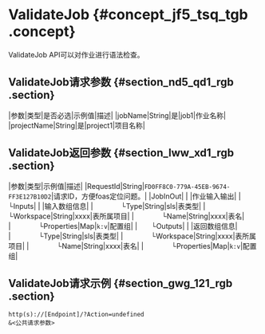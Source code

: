 # ValidateJob {#concept_jf5_tsq_tgb .concept}

ValidateJob API可以对作业进行语法检查。

## ValidateJob请求参数 {#section_nd5_qd1_rgb .section}

|参数|类型|是否必选|示例值|描述|
|jobName|String|是|job1|作业名称|
|projectName|String|是|project1|项目名称|

## ValidateJob返回参数 {#section_lww_xd1_rgb .section}

|参数|类型|示例值|描述|
|RequestId|String|`FD0FF8C0-779A-45EB-9674-FF3E127B10D2`|请求ID，方便foas定位问题。|
|JobInOut| | |作业输入输出|
|  └Inputs| | |输入数组信息|
|    └Type|String|sls|表类型|
|    └Workspace|String|xxxx|表所属项目|
|    └Name|String|xxxx|表名|
|    └Properties|Map|`k:v`|配置组|
|  └Outputs| | |返回数组信息|
|    └Type|String|sls|表类型|
|    └Workspace|String|xxxx|表所属项目|
|    └Name|String|xxxx|表名|
|    └Properties|Map|`k:v`|配置组|

## ValidateJob请求示例 {#section_gwg_121_rgb .section}

```
http(s)://[Endpoint]/?Action=undefined
&<公共请求参数>
```

